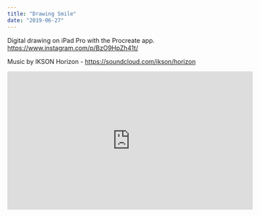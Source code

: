 ```yaml
---
title: "Drawing Smile"
date: "2019-06-27"
---
```


Digital drawing on iPad Pro with the Procreate app.
https://www.instagram.com/p/BzO9HpZh41t/

Music by IKSON
Horizon - https://soundcloud.com/ikson/horizon

<iframe width="560" height="315" src="https://www.youtube.com/embed/kkDrfMnWypU" frameborder="0" allow="accelerometer; autoplay; encrypted-media; gyroscope; picture-in-picture" allowfullscreen></iframe>
